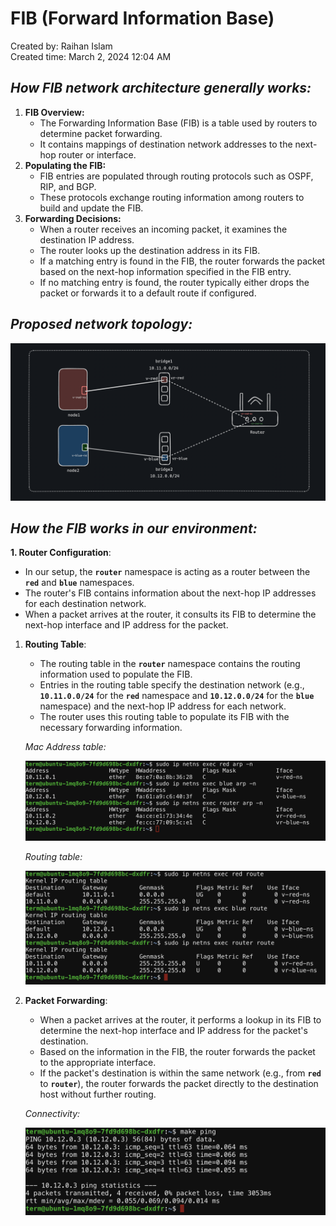 # FIB (Forward Information Base)

Created by: Raihan Islam <br>
Created time: March 2, 2024 12:04 AM

## *How FIB network architecture generally works:*

1. **FIB Overview:**
    - The Forwarding Information Base (FIB) is a table used by routers to determine packet forwarding.
    - It contains mappings of destination network addresses to the next-hop router or interface.
2. **Populating the FIB:**
    - FIB entries are populated through routing protocols such as OSPF, RIP, and BGP.
    - These protocols exchange routing information among routers to build and update the FIB.
3. **Forwarding Decisions:**
    - When a router receives an incoming packet, it examines the destination IP address.
    - The router looks up the destination address in its FIB.
    - If a matching entry is found in the FIB, the router forwards the packet based on the next-hop information specified in the FIB entry.
    - If no matching entry is found, the router typically either drops the packet or forwards it to a default route if configured.
    
## *Proposed network topology:*
    
![topology](https://github.com/Raihan-009/simulated-network-topology/blob/main/topology.png?raw=true)
    
## *How the FIB works in our environment:*
    
**1. Router Configuration**:

- In our setup, the **`router`** namespace is acting as a router between the **`red`** and **`blue`** namespaces.
- The router's FIB contains information about the next-hop IP addresses for each destination network.
- When a packet arrives at the router, it consults its FIB to determine the next-hop interface and IP address for the packet.

1. **Routing Table**:
    - The routing table in the **`router`** namespace contains the routing information used to populate the FIB.
    - Entries in the routing table specify the destination network (e.g., **`10.11.0.0/24`** for the **`red`** namespace and **`10.12.0.0/24`** for the **`blue`** namespace) and the next-hop IP address for each network.
    - The router uses this routing table to populate its FIB with the necessary forwarding information.
    
    *Mac Address table:*
    
    ![Arp Table](https://github.com/Raihan-009/simulated-network-topology/blob/main/arp-table.png?raw=true)
    
    *Routing table:*
    
    ![Routing Table](https://github.com/Raihan-009/simulated-network-topology/blob/main/routing-table.png?raw=true)
    
2. **Packet Forwarding**:
    - When a packet arrives at the router, it performs a lookup in its FIB to determine the next-hop interface and IP address for the packet's destination.
    - Based on the information in the FIB, the router forwards the packet to the appropriate interface.
    - If the packet's destination is within the same network (e.g., from **`red`** to **`router`**), the router forwards the packet directly to the destination host without further routing.
    
    *Connectivity:*
    
    ![Connectivity](https://github.com/Raihan-009/simulated-network-topology/blob/main/connectivity.png?raw=true)